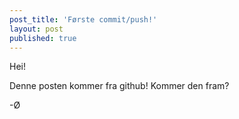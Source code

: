 ```yaml
---
post_title: 'Første commit/push!'
layout: post
published: true
---
```

Hei!

Denne posten kommer fra github! Kommer den fram?

-Ø